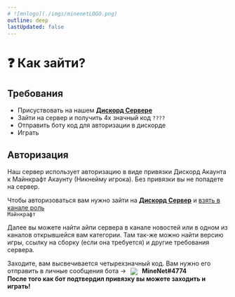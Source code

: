 ```yaml
---
# ![mnlogo](./imgs/minenetLOGO.png)
outline: deep
lastUpdated: false
---
```

# ❓ Как зайти?
## Требования 
- Присуствовать на нашем [**Дискорд Сервере**](https://discord.com/invite/6u47fz6dCP)
- Зайти на сервер и получить 4х значный код `????`
- Отправить боту код для авторизации в дискорде
- Играть
## Авторизация
Наш сервер использует авторизацию в виде привязки Дискорд Акаунта к Майнкрафт Акаунту (Никнейму игрока). Без привязки вы не попадете на сервер.

Чтобы авторизоваться вам нужно зайти на [**Дискорд Сервер**](https://discord.com/invite/6u47fz6dCP) и [взять в канале роль](https://discord.com/channels/1120257989874561066/1147816602591572009/1254433490745819166)  
 `Майнкрафт`

Далее вы можете найти айпи сервера в канале новостей или в одном из каналов открывшейся вам категории. Там так-же можно найти версию игры, ссылку на сборку (если она требуется) и другие требования сервера.
<!-- ![](/minenetLOGO.png) -->
Заходите, вам высвечивается четырехзначный код. 
Вам нужно его отправить в личные сообщения бота -><img src="/minenetLOGO.png" style="display: inline; margin: 0 10px; vertical-align: middle;" />**MineNet#4774**  <br/>
**После того как бот подтвердил привязку вы можете заходить и играть!**
 